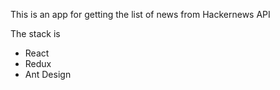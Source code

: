This is an app for getting the list of news from Hackernews API

The stack is
- React
- Redux
- Ant Design
